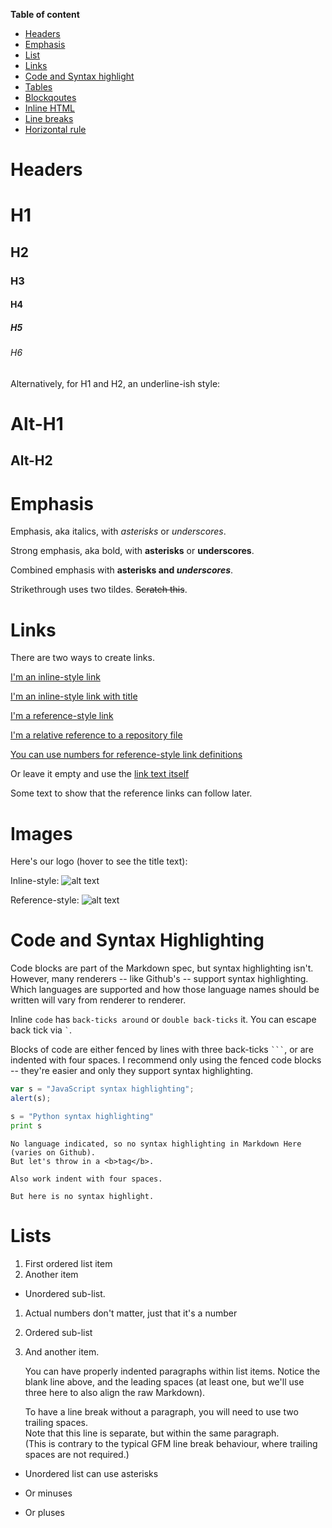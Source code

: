 **Table of content**

* [Headers](#headers)
* [Emphasis](#emphasis)
* [List](#list)
* [Links](#links)
* [Code and Syntax highlight](#code-and-syntax-highlightT)
* [Tables](#tables)
* [Blockqoutes](#blockqoues)
* [Inline HTML](#inline-html)
* [Line breaks](#line-breaks)
* [Horizontal rule](#horizontal-rule)

# Headers

# H1
## H2
### H3
#### H4
##### H5
###### H6

Alternatively, for H1 and H2, an underline-ish style:

Alt-H1
======

Alt-H2
------

# Emphasis

Emphasis, aka italics, with *asterisks* or _underscores_.

Strong emphasis, aka bold, with **asterisks** or __underscores__.

Combined emphasis with **asterisks and _underscores_**.

Strikethrough uses two tildes. ~~Scratch this~~.

# Links

There are two ways to create links.

[I'm an inline-style link](https://www.google.com)

[I'm an inline-style link with title](https://www.google.com "Google's Homepage")

[I'm a reference-style link][Arbitrary case-insensitive reference text]

[I'm a relative reference to a repository file](../blob/master/LICENSE)

[You can use numbers for reference-style link definitions][1]

Or leave it empty and use the [link text itself]

Some text to show that the reference links can follow later.

[arbitrary case-insensitive reference text]: https://www.mozilla.org
[1]: http://slashdot.org
[link text itself]: http://www.reddit.com

# Images

Here's our logo (hover to see the title text):

Inline-style: 
![alt text](https://path/to/image.jpg "Image Title Text 1")

Reference-style: 
![alt text][image]

[image]: https://path/to/image.jpg "Image Title Text 2"

# Code and Syntax Highlighting

Code blocks are part of the Markdown spec, but syntax highlighting isn't.
However, many renderers -- like Github's -- support syntax highlighting.
Which languages are supported and how those language names should be written
will vary from renderer to renderer.

Inline `code` has `back-ticks around` or ``double back-ticks`` it. You can escape
back tick via `` ` ``.

Blocks of code are either fenced by lines with three back-ticks <code>```</code>,
or are indented with four spaces. I recommend only using the fenced code blocks
-- they're easier and only they support syntax highlighting.

```javascript
var s = "JavaScript syntax highlighting";
alert(s);
```

```python
s = "Python syntax highlighting"
print s
```

```
No language indicated, so no syntax highlighting in Markdown Here (varies on Github). 
But let's throw in a <b>tag</b>.
```

    Also work indent with four spaces.
    
    But here is no syntax highlight.


# Lists

1. First ordered list item
2. Another item
  * Unordered sub-list. 
1. Actual numbers don't matter, just that it's a number
  1. Ordered sub-list
4. And another item.

   You can have properly indented paragraphs within list items. Notice the blank line above, and the leading spaces (at least one, but we'll use three here to also align the raw Markdown).

   To have a line break without a paragraph, you will need to use two trailing spaces.  
   Note that this line is separate, but within the same paragraph.  
   (This is contrary to the typical GFM line break behaviour, where trailing spaces are not required.)

* Unordered list can use asterisks
- Or minuses
+ Or pluses